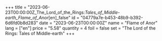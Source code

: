 +++
title = "2023-06-23T00:00:00Z_The_Lord_of_the_Rings:_Tales_of_Middle-earth_Flame_of_Anor_[en]_false"
id = "04779a7e-b453-48b9-b392-6d6fd0b8d283"
date = "2023-06-23T00:00:00Z"
name = "Flame of Anor"
lang = ["en"]
price = "5.58"
quantity = 4
foil = false
set = "The Lord of the Rings: Tales of Middle-earth"
+++
